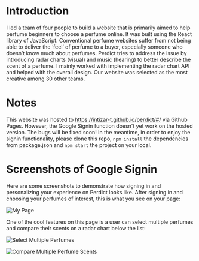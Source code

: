 # Introduction

I led a team of four people to build a website that is primarily aimed to help perfume beginners to choose a perfume online. It was built using the React library of JavaScript. Conventional perfume websites suffer from not being able to deliver the ‘feel’ of perfume to a buyer, especially someone who doesn’t know much about perfumes. Perdict tries to address the issue by introducing radar charts (visual) and music (hearing) to better describe the scent of a perfume. I mainly worked with implementing the radar chart API and helped with the overall design. Our website was selected as the most creative among 30 other teams.

# Notes

This website was hosted to https://intizar-t.github.io/perdict/#/ via Github Pages. However, the Google Signin function doesn't yet work on the hosted version. The bugs will be fixed soon! In the meantime, in order to enjoy the signin functionality, please clone this repo, `npm install` the dependencies from package.json and `npm start` the project on your local.

# Screenshots of Google Signin

Here are some screenshots to demonstrate how signing in and personalizing your experience on Perdict looks like. After signing in and choosing your perfumes of interest, this is what you see on your page:

![My Page](https://drive.google.com/uc?export=view&id=1NTxZKXWv-cuRixgSNPKwyFLADzaTWDP3)

One of the cool features on this page is a user can select multiple perfumes and compare their scents on a radar chart below the list:

![Select Multiple Perfumes](https://drive.google.com/uc?export=view&id=1oSlEOLiqGIqkrw1jUi5ZK_uExIJZzs-C)

![Compare Multiple Perfume Scents](https://drive.google.com/uc?export=view&id=16Aioz-mC8Zv2KWMR1oNeTOpO_yiY0PI1)
